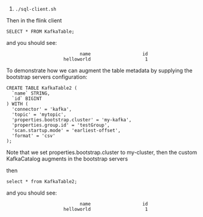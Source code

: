 1. `./sql-client.sh`

Then in the flink client

```
SELECT * FROM KafkaTable;
```

and you should see:
```
                           name                   id
                     helloworld                    1
```

To demonstrate how we can augment the table metadata by supplying the bootstrap servers configuration:

```
CREATE TABLE KafkaTable2 (
  `name` STRING,
  `id` BIGINT
) WITH (
  'connector' = 'kafka',
  'topic' = 'mytopic',
  'properties.bootstrap.cluster' = 'my-kafka',
  'properties.group.id' = 'testGroup',
  'scan.startup.mode' = 'earliest-offset',
  'format' = 'csv'
);
```
Note that we set properties.bootstrap.cluster to my-cluster, then the custom KafkaCatalog augments
in the bootstrap servers

then
```
select * from KafkaTable2;
```

and you should see:

```
                           name                   id
                     helloworld                    1
```
